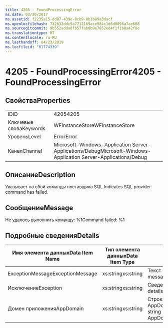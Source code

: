 ```yaml
---
title: 4205 - FoundProcessingError
ms.date: 03/30/2017
ms.assetid: f2235a15-dd87-439e-8cb9-8b1b89a3dacf
ms.openlocfilehash: 732632ddc9a7712169ace984c1d6d0098a7ae608
ms.sourcegitcommit: 9b552addadfb57fab0b9e7852ed4f1f1b8a42f8e
ms.translationtype: MT
ms.contentlocale: ru-RU
ms.lasthandoff: 04/23/2019
ms.locfileid: "61774339"
---
```

# <a name="4205---foundprocessingerror"></a><span data-ttu-id="5838b-102">4205 - FoundProcessingError</span><span class="sxs-lookup"><span data-stu-id="5838b-102">4205 - FoundProcessingError</span></span>
## <a name="properties"></a><span data-ttu-id="5838b-103">Свойства</span><span class="sxs-lookup"><span data-stu-id="5838b-103">Properties</span></span>  
  
|||  
|-|-|  
|<span data-ttu-id="5838b-104">ID</span><span class="sxs-lookup"><span data-stu-id="5838b-104">ID</span></span>|<span data-ttu-id="5838b-105">4205</span><span class="sxs-lookup"><span data-stu-id="5838b-105">4205</span></span>|  
|<span data-ttu-id="5838b-106">Ключевые слова</span><span class="sxs-lookup"><span data-stu-id="5838b-106">Keywords</span></span>|<span data-ttu-id="5838b-107">WFInstanceStore</span><span class="sxs-lookup"><span data-stu-id="5838b-107">WFInstanceStore</span></span>|  
|<span data-ttu-id="5838b-108">Уровень</span><span class="sxs-lookup"><span data-stu-id="5838b-108">Level</span></span>|<span data-ttu-id="5838b-109">Error</span><span class="sxs-lookup"><span data-stu-id="5838b-109">Error</span></span>|  
|<span data-ttu-id="5838b-110">Канал</span><span class="sxs-lookup"><span data-stu-id="5838b-110">Channel</span></span>|<span data-ttu-id="5838b-111">Microsoft-Windows-Application Server-Applications/Debug</span><span class="sxs-lookup"><span data-stu-id="5838b-111">Microsoft-Windows-Application Server-Applications/Debug</span></span>|  
  
## <a name="description"></a><span data-ttu-id="5838b-112">Описание</span><span class="sxs-lookup"><span data-stu-id="5838b-112">Description</span></span>  
 <span data-ttu-id="5838b-113">Указывает на сбой команды поставщика SQL.</span><span class="sxs-lookup"><span data-stu-id="5838b-113">Indicates SQL provider command has failed.</span></span>  
  
## <a name="message"></a><span data-ttu-id="5838b-114">Сообщение</span><span class="sxs-lookup"><span data-stu-id="5838b-114">Message</span></span>  
 <span data-ttu-id="5838b-115">Не удалось выполнить команду: %1</span><span class="sxs-lookup"><span data-stu-id="5838b-115">Command failed: %1</span></span>  
  
## <a name="details"></a><span data-ttu-id="5838b-116">Подробные сведения</span><span class="sxs-lookup"><span data-stu-id="5838b-116">Details</span></span>  
  
|<span data-ttu-id="5838b-117">Имя элемента данных</span><span class="sxs-lookup"><span data-stu-id="5838b-117">Data Item Name</span></span>|<span data-ttu-id="5838b-118">Тип элемента данных</span><span class="sxs-lookup"><span data-stu-id="5838b-118">Data Item Type</span></span>|<span data-ttu-id="5838b-119">Описание</span><span class="sxs-lookup"><span data-stu-id="5838b-119">Description</span></span>|  
|--------------------|--------------------|-----------------|  
|<span data-ttu-id="5838b-120">ExceptionMessage</span><span class="sxs-lookup"><span data-stu-id="5838b-120">ExceptionMessage</span></span>|<span data-ttu-id="5838b-121">xs:string</span><span class="sxs-lookup"><span data-stu-id="5838b-121">xs:string</span></span>|<span data-ttu-id="5838b-122">Текст сообщения из исключения SQL.</span><span class="sxs-lookup"><span data-stu-id="5838b-122">The message from the SQL exception.</span></span>|  
|<span data-ttu-id="5838b-123">Исключение</span><span class="sxs-lookup"><span data-stu-id="5838b-123">Exception</span></span>|<span data-ttu-id="5838b-124">xs:string</span><span class="sxs-lookup"><span data-stu-id="5838b-124">xs:string</span></span>|<span data-ttu-id="5838b-125">Сведения об исключении</span><span class="sxs-lookup"><span data-stu-id="5838b-125">The exception details for the exception</span></span>|  
|<span data-ttu-id="5838b-126">Домен приложения</span><span class="sxs-lookup"><span data-stu-id="5838b-126">AppDomain</span></span>|<span data-ttu-id="5838b-127">xs:string</span><span class="sxs-lookup"><span data-stu-id="5838b-127">xs:string</span></span>|<span data-ttu-id="5838b-128">Строка, возвращаемая AppDomain.CurrentDomain.FriendlyName.</span><span class="sxs-lookup"><span data-stu-id="5838b-128">The string returned by AppDomain.CurrentDomain.FriendlyName.</span></span>|

